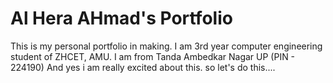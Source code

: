 # Al Hera AHmad's Portfolio
This is my personal portfolio in making.
I am 3rd year computer engineering student of ZHCET, AMU.
I am from Tanda Ambedkar Nagar UP (PIN - 224190)
And yes i am really excited about this.
so let's do this.... 